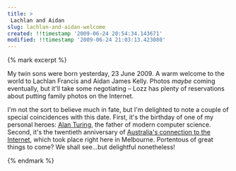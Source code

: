 ```yaml
---
title: >
 Lachlan and Aidan
slug: lachlan-and-aidan-welcome
created: !!timestamp '2009-06-24 20:54:34.143671'
modified: !!timestamp '2009-06-24 21:03:13.423080'
---
```


{% mark excerpt %}<p>My twin sons were born yesterday, 23 June 2009.  A warm welcome to the world to Lachlan Francis and Aidan James Kelly.  Photos <i>maybe</i> coming eventually, but it'll take some negotiating &ndash; Lozz has plenty of reservations about putting family photos on the Internet.</p>

<p>I'm not the sort to believe much in fate, but I'm delighted to note a couple of special coincidences with this date.  First, it's the birthday of one of my personal heroes: <a href="http://en.wikipedia.org/wiki/Alan_Turing">Alan Turing</a>, the father of modern computer science.  Second, it's the twentieth anniversary of <a href="http://www.rogerclarke.com/II/Anniv.html">Australia's connection to the Internet</a>, which took place right here in Melbourne.  Portentous of great things to come? We shall see...but delightful nonetheless!</p>{% endmark %}